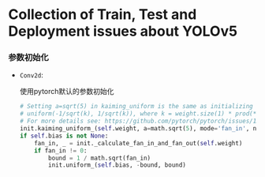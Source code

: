 # Collection of Train, Test and Deployment issues about YOLOv5


### 参数初始化

* `Conv2d`: 

  使用pytorch默认的参数初始化
  
  ```python
  # Setting a=sqrt(5) in kaiming_uniform is the same as initializing with
  # uniform(-1/sqrt(k), 1/sqrt(k)), where k = weight.size(1) * prod(*kernel_size)
  # For more details see: https://github.com/pytorch/pytorch/issues/15314#issuecomment-477448573
  init.kaiming_uniform_(self.weight, a=math.sqrt(5), mode='fan_in', nonlinearity='leaky_relu')
  if self.bias is not None:
      fan_in, _ = init._calculate_fan_in_and_fan_out(self.weight)
      if fan_in != 0:
          bound = 1 / math.sqrt(fan_in)
          init.uniform_(self.bias, -bound, bound)
  ```

